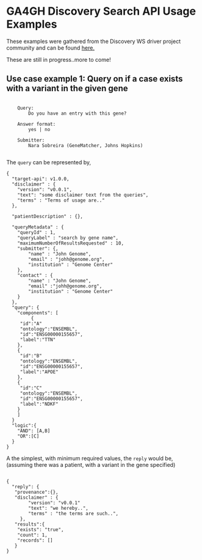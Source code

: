 # GA4GH Discovery Search API Usage Examples

These examples were gathered from the Discovery WS driver project community and can be found [here.](https://docs.google.com/spreadsheets/d/1Vxfo7hssqsMtJeLUWTj5HRTAkE0q8bcl10V_N-SjwpE/edit#gid=0)

These are still in progress..more to come!

## Use case example 1: Query on if a case exists with a variant in the given gene
```

	Query:
		Do you have an entry with this gene?		
	
	Answer format:
		yes | no	

	Submitter: 
		Nara Sobreira (GeneMatcher, Johns Hopkins)		
																					
```

The `query` can be represented by,

```
{
  "target-api": v1.0.0,
  "disclaimer" : {
  	"version": "v0.0.1",
  	"text": "some disclaimer text from the queries",
  	"terms" : "Terms of usage are.."
  },
  
  "patientDescription" : {},
  
  "queryMetadata" : {
	"queryId" : 1,
	"queryLabel" : "search by gene name",
	"maximumNumberOfResultsRequested" : 10,
	"submitter": {,
		"name" : "John Genome",
		"email" : "johh@genome.org",
		"institution" : "Genome Center" 
	},
	"contact" : {
		"name" : "John Genome",
		"email" :"johh@genome.org",
		"institution" : "Genome Center"
	}
  },
  "query": {
    "components": [
    	 {
	 "id":"A"
	 "ontology":"ENSEMBL",
	 "id":"ENSG00000155657",
	 "label":"TTN"
 	},
	{
	 "id":"B"
	 "ontology":"ENSEMBL",
	 "id":"ENSG00000155657",
	 "label":"APOE"
 	},
	{
	 "id":"C"
	 "ontology":"ENSEMBL",
	 "id":"ENSG00000155657",
	 "label":"NDKF"
 	}
    ]
  }
  "logic":{
  	"AND": [A,B]
	"OR":[C]
  }
}

```


A the simplest, with minimum required values, the `reply` would be, (assuming there was a patient, with a variant in the gene specified)

```

{
  "reply": {
   "provenance":{},
   "disclaimer" : {
		"version": "v0.0.1"
		"text": "we hereby..",
		"terms" : "the terms are such..",
 	 },
   "results":{
   	"exists": "true",
	"count": 1,
	"records": []
   }
}

```
